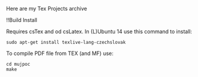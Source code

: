 Here are my Tex Projects archive

!!Build Install

Requires csTex and od csLatex. In (L)Ubuntu 14 use this command to install:

	sudo apt-get install texlive-lang-czechslovak

To compile PDF file from TEX (and MF) use:

	cd mujpoc
	make

